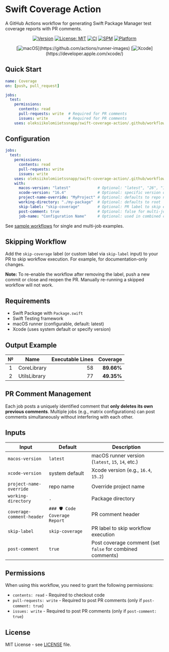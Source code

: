 # Swift Coverage Action

A GitHub Actions workflow for generating Swift Package Manager test coverage reports with PR comments.

<div align="center">

[![Version](https://img.shields.io/github/v/tag/oleksiikolomiietssnapp/swift-coverage-action)](https://github.com/oleksiikolomiietssnapp/swift-coverage-action/tags)
[![License: MIT](https://img.shields.io/badge/License-MIT-yellow.svg)](https://opensource.org/licenses/MIT)
[![CI](https://img.shields.io/github/actions/workflow/status/oleksiikolomiietssnapp/swift-coverage-action/test-sample.yml?branch=main&label=tests&logo=github)](https://github.com/oleksiikolomiietssnapp/swift-coverage-action/actions)
[![SPM](https://img.shields.io/badge/SPM-Compatible-brightgreen.svg?logo=swift)](https://swift.org/package-manager/)
[![Platform](https://img.shields.io/badge/Platform-macOS-lightgrey.svg?logo=apple)](https://github.com/oleksiikolomiietssnapp/swift-coverage-action)

[![macOS](https://img.shields.io/badge/macOS-Configurable_(default:_latest)-blue.svg?logo=apple)](https://github.com/actions/runner-images)
[![Xcode](https://img.shields.io/badge/Xcode-Configurable_(default:_system)-blue.svg?logo=xcode)](https://developer.apple.com/xcode/)

</div>

## Quick Start

```yaml
name: Coverage
on: [push, pull_request]

jobs:
  test:
    permissions:
      contents: read
      pull-requests: write  # Required for PR comments
      issues: write         # Required for PR comments
    uses: oleksiikolomiietssnapp/swift-coverage-action/.github/workflows/swift-coverage.yml@main
```

## Configuration

```yaml
jobs:
  test:
    permissions:
      contents: read
      pull-requests: write
      issues: write
    uses: oleksiikolomiietssnapp/swift-coverage-action/.github/workflows/swift-coverage.yml@main
    with:
      macos-version: "latest"            # Optional: "latest", "26", "15", "14"
      xcode-version: "16.4"              # Optional: specific version or system default
      project-name-override: "MyProject" # Optional: defaults to repo name
      working-directory: "./my-package"  # Optional: defaults to root
      skip-label: "skip-coverage"        # Optional: PR label to skip execution
      post-comment: true                 # Optional: false for multi-job combined comments
      job-name: "Configuration Name"     # Optional: used in combined comments
```

See [sample workflows](.github/workflows) for single and multi-job examples.

## Skipping Workflow

Add the `skip-coverage` label (or custom label via `skip-label` input) to your PR to skip workflow execution. For example, for documentation-only changes.

**Note:** To re-enable the workflow after removing the label, push a new commit or close and reopen the PR. Manually re-running a skipped workflow will not work.

## Requirements

- Swift Package with `Package.swift`
- Swift Testing framework
- macOS runner (configurable, default: latest)
- Xcode (uses system default or specify version)

## Output Example

|   №  | Name | Executable Lines | Coverage |
|:----:|------|-----------------:|---------:|
| 1 | CoreLibrary | 58 | **89.66%** |
| 2 | UtilsLibrary | 77 | **49.35%** |

## PR Comment Management

Each job posts a uniquely identified comment that **only deletes its own previous comments**. Multiple jobs (e.g., matrix configurations) can post comments simultaneously without interfering with each other.

## Inputs

| Input | Default | Description |
|-------|---------|-------------|
| `macos-version` | `latest` | macOS runner version (`latest`, `15`, `14`, etc.) |
| `xcode-version` | system default | Xcode version (e.g., `16.4`, `15.2`) |
| `project-name-override` | repo name | Override project name |
| `working-directory` | `.` | Package directory |
| `coverage-comment-header` | `### 🛡️ Code Coverage Report` | PR comment header |
| `skip-label` | `skip-coverage` | PR label to skip workflow execution |
| `post-comment` | `true` | Post coverage comment (set `false` for combined comments) |

## Permissions

When using this workflow, you need to grant the following permissions:
- `contents: read` - Required to checkout code
- `pull-requests: write` - Required to post PR comments (only if `post-comment: true`)
- `issues: write` - Required to post PR comments (only if `post-comment: true`)

## License

MIT License - see [LICENSE](LICENSE) file.
